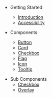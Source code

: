 <!-- 
type: nav
 -->

+ Getting Started
  * [Introduction](./)
  - [Accessibility](./accessibility/overview)

+ Components
    - [Button](./components/button)
    - [Card](./components/card)
    - [Checkbox](./components/checkbox)
    - [Flag](./components/flag)
    - [Icon](./components/icon)
    - [Tooltip](./components/tooltip)

- Sub Components
  - [Checkbox](./components/sub-checkbox)
  - [Overlay](./components/sub-overlay)
